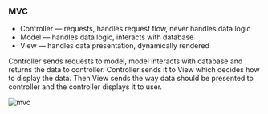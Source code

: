 ### MVC 
* Controller — requests, handles request flow, never handles data logic
* Model — handles data logic, interacts with database
* View — handles data presentation, dynamically rendered

Controller sends requests to model, model interacts with database 
and returns the data to controller. 
Controller sends it to View which decides how to display the data.
Then View sends the way data should be presented to controller 
and the controller displays it to user.

![mvc](https://user-images.githubusercontent.com/86350117/169338140-f9b18e32-303d-4815-b54b-a3d19e2d5156.png)
